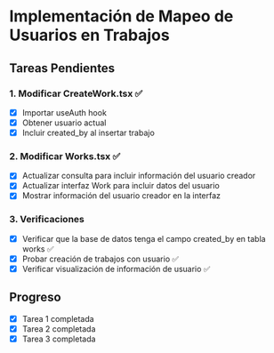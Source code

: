 # Implementación de Mapeo de Usuarios en Trabajos

## Tareas Pendientes

### 1. Modificar CreateWork.tsx ✅
- [x] Importar useAuth hook
- [x] Obtener usuario actual
- [x] Incluir created_by al insertar trabajo

### 2. Modificar Works.tsx ✅
- [x] Actualizar consulta para incluir información del usuario creador
- [x] Actualizar interfaz Work para incluir datos del usuario
- [x] Mostrar información del usuario creador en la interfaz

### 3. Verificaciones
- [x] Verificar que la base de datos tenga el campo created_by en tabla works ✅
- [x] Probar creación de trabajos con usuario ✅
- [x] Verificar visualización de información de usuario ✅

## Progreso
- [x] Tarea 1 completada
- [x] Tarea 2 completada
- [x] Tarea 3 completada
